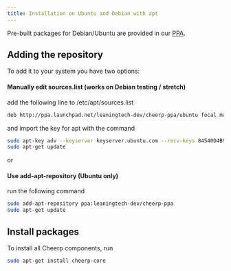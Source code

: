 ```yaml
---
title: Installation on Ubuntu and Debian with apt
---
```


Pre-built packages for Debian/Ubuntu are provided in our [PPA](https://launchpad.net/~leaningtech-dev/+archive/ubuntu/cheerp-ppa).

## Adding the repository

To add it to your system you have two options:

#### Manually edit sources.list (works on Debian testing / stretch)

add the following line to /etc/apt/sources.list

```sh
deb http://ppa.launchpad.net/leaningtech-dev/cheerp-ppa/ubuntu focal main
```

and import the key for apt with the command

```sh
sudo apt-key adv --keyserver keyserver.ubuntu.com --recv-keys 84540D4B9BF457D5
sudo apt-get update
```

or

#### Use add-apt-repository (Ubuntu only)

run the following command

```sh
sudo add-apt-repository ppa:leaningtech-dev/cheerp-ppa
sudo apt-get update
```

## Install packages

To install all Cheerp components, run

```sh
sudo apt-get install cheerp-core
```

